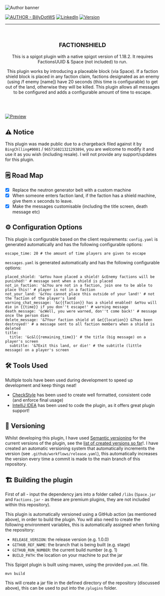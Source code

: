 ![Author banner](https://i.imgur.com/2Pqnm9N.png)

[![AUTHOR - BillyDotWS](https://img.shields.io/static/v1?label=AUTHOR&message=BillyDotWS&color=2ea44f&style=for-the-badge&logo=discord+)](https://billy.ws) [![LinkedIn][linkedin-shield]][linkedin-url] [![Version](https://img.shields.io/github/v/release/MinecraftFreelance/FactionShield?label=VERSION&style=for-the-badge)](https://img.shields.io/github/v/release/MinecraftFreelance/ParkourPlugin?label=VERSION&style=for-the-badge)

---
<br>
<h3 align="center" style="font-size: 2vw;
  text-transform: uppercase;
  text-align: center;
  line-height: 1;
  ">
  FactionShield
</h3>
<p align="center">This is a spigot plugin with a native spigot version of 1.18.2. It requires FactionsUUID & Space (not included) to run.</p>
<p  align="center">This plugin works by introducing a placeable block (via Space). If a faction shield block is placed in any faction claim, factions designated as an enemy (using /f enemy [name]) have 20 seconds (this time is configurable) to get out of the land, otherwise they will be killed. This plugin allows all messages to be configured and adds a configurable amount of time to escape.</p>
<br>
<br>

[![Preview](https://img.youtube.com/vi/miJ5Wsp0Rqc/0.jpg)](https://www.youtube.com/watch?v=miJ5Wsp0Rqc)

## ⚠️ Notice
This plugin was made public due to a chargeback filed against it by `BingChlling#0001` / `965716021321293894`, you are welcome to modify it and use it as you wish (including resale). I will not provide any support/updates for this plugin.

## 🗒️ Road Map
- [x] Replace the neutron generator belt with a custom machine
- [x] When someone enters faction land, if the faction has a shield machine, give them x seconds to leave.
- [x] Make the messages customisable (including the title screen, death message etc)

## ⚙️ Configuration Options

This plugin is configurable based on the client requirements:
`config.yaml` is generated automatically and has the following configurable options:
```
escape_time: 20 # the amount of time players are given to escape
```

`messages.yaml` is generated automatically and has the following configurable options:
```
placed_shield: '&eYou have placed a shield! &cEnemy factions will be punished!' # message sent when a shield is placed
not_in_faction: '&cYou are not in a faction, join one to be able to place this!' # player is not in a faction
not_your_land: '&cYou cannot place this outside of your land!' # not the faction of the player's land
warning_chat_message: '&c{{faction}} has a shield enabled! &eYou will die in {{time}} if you don''t escape!' # warning message
death_message: '&cWell, you were warned, don''t come back!' # message once the person dies
delete_message: '&7Your faction shield at &e{{location}} &7has been destroyed!' # a message sent to all faction members when a shield is deleted
title: 
  title: '&c&l{{remaining_time}}' # the title (big message) on a player's screen
  subtitle: '&7Exit this land, or die!' # the subtitle (little message) on a player's screen
```

## 🛠️ Tools Used

Multiple tools have been used during development to speed up development and keep things neat!

- [CheckStyle](https://plugins.jetbrains.com/plugin/1065-checkstyle-idea) has been used to create well formatted, consistent code (and enforce final usage)
- [IntelliJ IDEA](https://www.jetbrains.com/idea/old/) has been used to code the plugin, as it offers great plugin support!

## 👣 Versioning

Whilst developing this plugin, I have used [Semantic versioning](http://semver.org/) for the current versions of the plugin, see the [list of created versions so far](https://github.com/MinecraftFreelance/FactionShield/tags)!. I have created an automatic versioning system that automatically
increments the version (see `.github/workflows/release.yaml`), this automatically increases the version every time a commit is made to the main branch of this repository.

## 🏗️ Building the plugin
First of all - input the dependency jars into a folder called `/libs` (`Space.jar` and `Factions.jar` - as these are premium plugins, they are not included within this repository).

This plugin is automatically versioned using a GitHub action (as mentioned above), in order to build the plugin. You will also need to create the following environment variables, this is automatically assigned when forking the repository:
- `RELEASE_VERSION`: the release version (e.g. 1.0.0)
- `GITHUB_REF_NAME`: the branch that is being built (e.g. stage)
- `GITHUB_RUN_NUMBER`: the current build number (e.g. 1)
- `BUILD_PATH`: the location on your machine to put the jar


This Spigot plugin is built using maven, using the provided `pom.xml` file.

```
mvn build
```

This will create a jar file in the defined directory of the repository (discussed above), this can be used to put into the `/plugins` folder.

[linkedin-shield]: https://img.shields.io/badge/-LinkedIn-black.svg?style=for-the-badge&logo=linkedin&colorB=555

[linkedin-url]: https://www.linkedin.com/in/billy-robinson-a6486714a/
